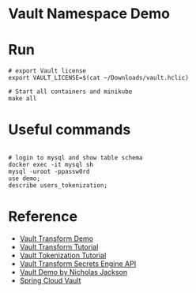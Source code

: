 # Vault Namespace Demo

# Run

```shell
# export Vault license
export VAULT_LICENSE=$(cat ~/Downloads/vault.hclic)     

# Start all containers and minikube
make all
```

# Useful commands
```shell

# login to mysql and show table schema
docker exec -it mysql sh
mysql -uroot -ppassw0rd
use demo;
describe users_tokenization;

```

# Reference
- [Vault Transform Demo](https://github.com/tkaburagi/vault-transformation-demo/tree/master)
- [Vault Transform Tutorial](https://developer.hashicorp.com/vault/tutorials/adp/transform)
- [Vault Tokenization Tutorial](https://developer.hashicorp.com/vault/tutorials/adp/tokenization)
- [Vault Transform Secrets Engine API](https://developer.hashicorp.com/vault/api-docs/secret/transform#transform-secrets-engine-api)
- [Vault Demo by Nicholas Jackson](https://github.com/nicholasjackson/demo-vault)
- [Spring Cloud Vault](https://cloud.spring.io/spring-cloud-vault/reference/html/#_quick_start)